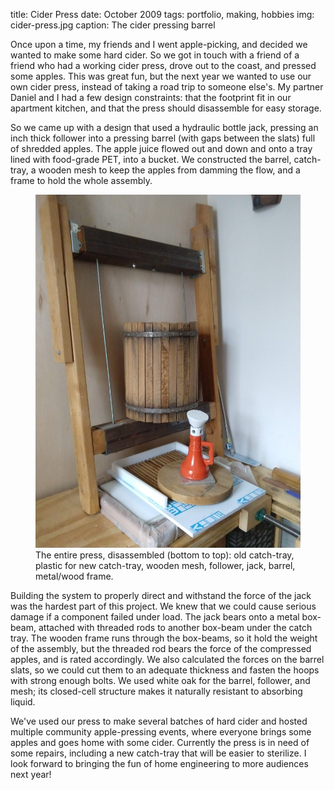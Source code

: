 title: Cider Press
date: October 2009
tags: portfolio, making, hobbies
img: cider-press.jpg
caption: The cider pressing barrel

Once upon a time, my friends and I went apple-picking, and decided we wanted to make some hard cider. So we got in touch with a friend of a friend who had a working cider press, drove out to the coast, and pressed some apples. This was great fun, but the next year we wanted to use our own cider press, instead of taking a road trip to someone else's. My partner Daniel and I had a few design constraints: that the footprint fit in our apartment kitchen, and that the press should disassemble for easy storage.

So we came up with a design that used a hydraulic bottle jack, pressing an inch thick follower into a pressing barrel (with gaps between the slats) full of shredded apples. The apple juice flowed out and down and onto a tray lined with food-grade PET, into a bucket. We constructed the barrel, catch-tray, a wooden mesh to keep the apples from damming the flow, and a frame to hold the whole assembly.

<figure class="figure-img">
<img src="/images/cider-press-2.jpg" />
<figcaption class="small">The entire press, disassembled (bottom to top): old catch-tray, plastic for new catch-tray, wooden mesh, follower, jack, barrel, metal/wood frame.</figcaption>
</figure>

Building the system to properly direct and withstand the force of the jack was the hardest part of this project. We knew that we could cause serious damage if a component failed under load. The jack bears onto a metal box-beam, attached with threaded rods to another box-beam under the catch tray. The wooden frame runs through the box-beams, so it hold the weight of the assembly, but the threaded rod bears the force of the compressed apples, and is rated accordingly. We also calculated the forces on the barrel slats, so we could cut them to an adequate thickness and fasten the hoops with strong enough bolts. We used white oak for the barrel, follower, and mesh; its closed-cell structure makes it naturally resistant to absorbing liquid.

We've used our press to make several batches of hard cider and hosted multiple community apple-pressing events, where everyone brings some apples and goes home with some cider. Currently the press is in need of some repairs, including a new catch-tray that will be easier to sterilize. I look forward to bringing the fun of home engineering to more audiences next year!
